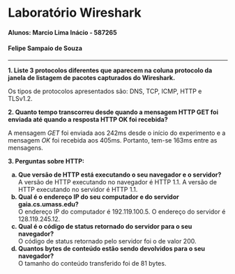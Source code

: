 # Laboratório Wireshark
#### Alunos: Marcio Lima Inácio - 587265
#### Felipe Sampaio de Souza

***

**1. Liste 3 protocolos diferentes que aparecem na coluna protocolo da janela de
listagem de pacotes capturados do Wireshark.**

Os tipos de protocolos apresentados são: DNS, TCP, ICMP, HTTP e TLSv1.2.

**2. Quanto tempo transcorreu desde quando a mensagem HTTP GET foi enviada até
quando a resposta HTTP OK foi recebida?**

A mensagem _GET_ foi enviada aos 242ms desde o início do experimento e a mensagem _OK_ foi recebida aos 405ms. Portanto, tem-se 163ms entre as mensagens.

**3. Perguntas sobre HTTP:**
    <ol type="a">
    **<li>Que versão de HTTP está executando o seu navegador e o servidor?</li>**
    A versão de HTTP executando no navegador é HTTP 1.1.
    A versão de HTTP executando no servidor é HTTP 1.1.
    **<li>Qual é o endereço IP do seu computador e do servidor gaia.cs.umass.edu?</li>**
    O endereço IP do computador é 192.119.100.5.
    O endereço do servidor é 128.119.245.12.
    **<li>Qual é o código de status retornado do servidor para o seu navegador?</li>**
    O código de status retornado pelo servidor foi o de valor 200.
    **<li>Quantos bytes de conteúdo estão sendo devolvidos para o seu navegador?</li>**
    O tamanho do conteúdo transferido foi de 81 bytes.
    </ol>
